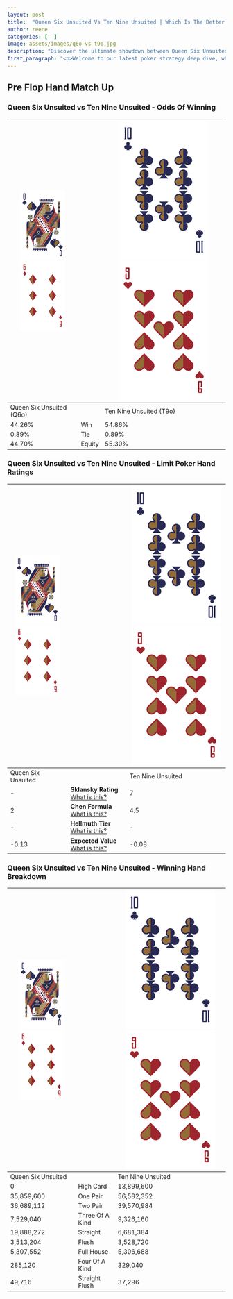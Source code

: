 ```yaml
---
layout: post
title:  "Queen Six Unsuited Vs Ten Nine Unsuited | Which Is The Better Hand In Poker? A Complete Guide"
author: reece
categories: [  ]
image: assets/images/q6o-vs-t9o.jpg
description: "Discover the ultimate showdown between Queen Six Unsuited and Ten Nine Unsuited in poker! Uncover the odds, strategies, and scenarios where one hand triumphs over the other. Get ready to up your poker game with this thrilling analysis."
first_paragraph: "<p>Welcome to our latest poker strategy deep dive, where we're pitting two distinct hands against each other in a high-stakes showdown: Queen Six Unsuited vs Ten Nine Unsuited.</p><p>In the dynamic world of poker, every decision counts, and knowing which hand holds the upper hand is key to your success at the table.</p><p>In this article, we'll dissect these two hands, explore the scenarios where one dominates the other, and equip you with the knowledge to make strategic choices that can tip the odds in your favor.</p><p>Get ready to unravel the intriguing dynamics of these poker hands and elevate your game to new heights.</p>"
---
```




[comment]: # (sp0)

## Pre Flop Hand Match Up

<div class="table hand-ratings" markdown="1"> 



### Queen Six Unsuited vs Ten Nine Unsuited - Odds Of Winning


    
| ![image info](assets/images/hand1/Q.png) ![image info](assets/images/hand1/6o.png) |  | ![image info](assets/images/hand2/T.png) ![image info](assets/images/hand2/9o.png) |
| -------- | -------- | -------- |
| Queen Six Unsuited (Q6o) |  | Ten Nine Unsuited (T9o) |
| 44.26% | Win | 54.86% |
| 0.89% | Tie | 0.89% |
| 44.70% | Equity | 55.30% |




[comment]: # (sp1)



### Queen Six Unsuited vs Ten Nine Unsuited - Limit Poker Hand Ratings


    
| ![image info](assets/images/hand1/Q.png) ![image info](assets/images/hand1/6o.png) |  | ![image info](assets/images/hand2/T.png) ![image info](assets/images/hand2/9o.png) |
| -------- | -------- | -------- |
| Queen Six Unsuited |  | Ten Nine Unsuited |
| - | **Sklansky Rating** [What is this?](/sklansky-rating-explained) | 7 |
| 2 | **Chen Formula** [What is this?](/chen-formula-explained) | 4.5 |
| - | **Hellmuth Tier** [What is this?](/Hellmuth-tier-explained) | - |
| -0.13 | **Expected Value** [What is this?](/expected-value-explained) | -0.08 |




[comment]: # (sp2)



### Queen Six Unsuited vs Ten Nine Unsuited - Winning Hand Breakdown


    
| ![image info](assets/images/hand1/Q.png) ![image info](assets/images/hand1/6o.png) |  | ![image info](assets/images/hand2/T.png) ![image info](assets/images/hand2/9o.png) |
| -------- | -------- | -------- |
| Queen Six Unsuited |  | Ten Nine Unsuited |
| 0 | High Card | 13,899,600 |
| 35,859,600 | One Pair | 56,582,352 |
| 36,689,112 | Two Pair | 39,570,984 |
| 7,529,040 | Three Of A Kind | 9,326,160 |
| 19,888,272 | Straight | 6,681,384 |
| 3,513,204 | Flush | 3,528,720 |
| 5,307,552 | Full House | 5,306,688 |
| 285,120 | Four Of A Kind | 329,040 |
| 49,716 | Straight Flush | 37,296 |




[comment]: # (sp3)



</div>

[comment]: # (sp4)



[comment]: # (sp5)

